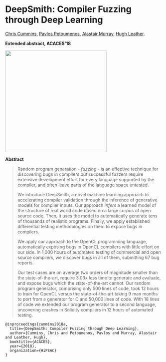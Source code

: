 # DeepSmith: Compiler Fuzzing through Deep Learning
[Chris Cummins](http://chriscummins.cc/),
[Pavlos Petoumenos](http://homepages.inf.ed.ac.uk/ppetoume/),
[Alastair Murray](http://www.alastairmurray.co.uk),
[Hugh Leather](http://homepages.inf.ed.ac.uk/hleather/).

**Extended abstract, ACACES'18**

<a href="https://chriscummins.cc/pub/2018-acaces.pdf">
  <img src="https://chriscummins.cc/pub/2018-acaces.png" height="325">
</a>

**Abstract**

> Random program generation - *fuzzing* - is an effective technique for
> discovering bugs in compilers but successful fuzzers require extensive
> development effort for every language supported by the compiler, and often
> leave parts of the language space untested.
>
> We introduce DeepSmith, a novel machine learning approach to accelerating
> compiler validation through the inference of generative models for compiler
> inputs. Our approach *infers* a learned model of the structure of real
> world code based on a large corpus of open source code. Then, it uses the
> model to automatically generate tens of thousands of realistic programs.
> Finally, we apply established differential testing methodologies on them to
> expose bugs in compilers.
>
> We apply our approach to the OpenCL programming language, automatically
> exposing bugs in OpenCL compilers with little effort on our side. In 1,000
> hours of automated testing of commercial and open source compilers, we
> discover bugs in all of them, submitting 67 bug reports.
>
> Our test cases are on average two orders of magnitude smaller than the
> state-of-the-art, require 3.03x less time to generate and evaluate, and
> expose bugs which the state-of-the-art cannot. Our random program
> generator, comprising only 500 lines of code, took 12 hours to train for
> OpenCL versus the state-of-the-art taking 9 man months to port from a
> generator for C and 50,000 lines of code. With 18 lines of code we extended
> our program generator to a second language, uncovering crashes in Solidity
> compilers in 12 hours of automated testing.

```
@inproceedings{cummins2018a,
  title={DeepSmith: Compiler Fuzzing through Deep Learning},
  author={Cummins, Chris and Petoumenos, Pavlos and Murray, Alastair and Leather, Hugh},
  booktitle={ACACES},
  year={2018},
  organization={HiPEAC}
}
```
